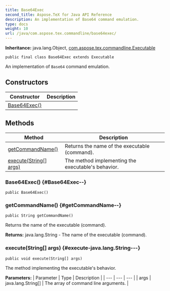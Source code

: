 ```yaml
---
title: Base64Exec
second_title: Aspose.TeX for Java API Reference
description: An implementation of Base64 command emulation.
type: docs
weight: 10
url: /java/com.aspose.tex.commandline/base64exec/
---
```

**Inheritance:**
java.lang.Object, [com.aspose.tex.commandline.Executable](../../com.aspose.tex.commandline/executable)
```
public final class Base64Exec extends Executable
```

An implementation of `Base64` command emulation.
## Constructors

| Constructor | Description |
| --- | --- |
| [Base64Exec()](#Base64Exec--) |  |
## Methods

| Method | Description |
| --- | --- |
| [getCommandName()](#getCommandName--) | Returns the name of the executable (command). |
| [execute(String[] args)](#execute-java.lang.String---) | The method implementing the executable's behavior. |
### Base64Exec() {#Base64Exec--}
```
public Base64Exec()
```


### getCommandName() {#getCommandName--}
```
public String getCommandName()
```


Returns the name of the executable (command).

**Returns:**
java.lang.String - The name of the executable (command).
### execute(String[] args) {#execute-java.lang.String---}
```
public void execute(String[] args)
```


The method implementing the executable's behavior.

**Parameters:**
| Parameter | Type | Description |
| --- | --- | --- |
| args | java.lang.String[] | The array of command line arguments. |

